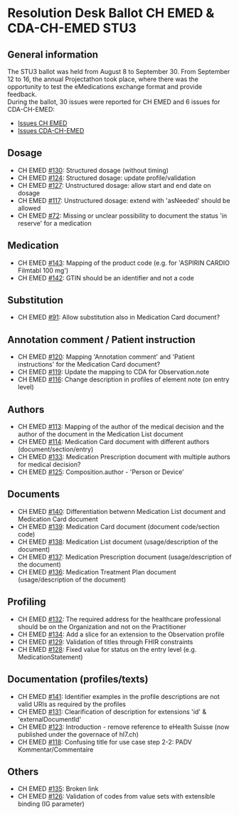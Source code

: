 # Resolution Desk Ballot CH EMED & CDA-CH-EMED STU3

## General information
The STU3 ballot was held from August 8 to September 30. From September 12 to 16, 
the annual Projectathon took place, where there was the opportunity to test the 
eMedications exchange format and provide feedback.   
During the ballot, 30 issues were reported for CH EMED and 6 issues for CDA-CH-EMED:
* [Issues CH EMED](https://github.com/hl7ch/ch-emed/issues?page=2&q=label%3A%22STU+3+Ballot%22)
* [Issues CDA-CH-EMED](https://github.com/hl7ch/hl7ch-cda/issues?q=label%3Aballot2022+)

## Dosage
* CH EMED [#130](https://github.com/hl7ch/ch-emed/issues/130): Structured dosage (without timing)
* CH EMED [#124](https://github.com/hl7ch/ch-emed/issues/124): Structured dosage: update profile/validation
* CH EMED [#127](https://github.com/hl7ch/ch-emed/issues/127): Unstructured dosage: allow start and end date on dosage
* CH EMED [#117](https://github.com/hl7ch/ch-emed/issues/117): Unstructured dosage: extend with 'asNeeded' should be allowed
* CH EMED [#72](https://github.com/hl7ch/ch-emed/issues/72): Missing or unclear possibility to document the status 'in reserve' for a medication

## Medication
* CH EMED [#143](https://github.com/hl7ch/ch-emed/issues/143): Mapping of the product code (e.g. for 'ASPIRIN CARDIO Filmtabl 100 mg')
* CH EMED [#142](https://github.com/hl7ch/ch-emed/issues/142): GTIN should be an identifier and not a code

## Substitution
* CH EMED [#91](https://github.com/hl7ch/ch-emed/issues/91): Allow substitution also in Medication Card document?

## Annotation comment / Patient instruction
* CH EMED [#120](https://github.com/hl7ch/ch-emed/issues/120): Mapping 'Annotation comment' and 'Patient instructions' for the Medication Card document?
* CH EMED [#119](https://github.com/hl7ch/ch-emed/issues/119): Update the mapping to CDA for Observation.note
* CH EMED [#116](https://github.com/hl7ch/ch-emed/issues/116): Change description in profiles of element note (on entry level)

## Authors
* CH EMED [#113](https://github.com/hl7ch/ch-emed/issues/113): Mapping of the author of the medical decision and the author of the document in the Medication List document
* CH EMED [#114](https://github.com/hl7ch/ch-emed/issues/114): Medication Card document with different authors (document/section/entry)
* CH EMED [#133](https://github.com/hl7ch/ch-emed/issues/133): Medication Prescription document with multiple authors for medical decision?
* CH EMED [#125](https://github.com/hl7ch/ch-emed/issues/125): Composition.author - 'Person or Device'

## Documents
* CH EMED [#140](https://github.com/hl7ch/ch-emed/issues/140): Differentiation betwenn Medication List document and Medication Card document
* CH EMED [#139](https://github.com/hl7ch/ch-emed/issues/139): Medication Card document (document code/section code)
* CH EMED [#138](https://github.com/hl7ch/ch-emed/issues/138): Medication List document (usage/description of the document) 
* CH EMED [#137](https://github.com/hl7ch/ch-emed/issues/137): Medication Prescription document (usage/description of the document)
* CH EMED [#136](https://github.com/hl7ch/ch-emed/issues/136): Medication Treatment Plan document (usage/description of the document)

## Profiling
* CH EMED [#132](https://github.com/hl7ch/ch-emed/issues/132): The required address for the healthcare professional should be on the Organization and not on the Practitioner
* CH EMED [#134](https://github.com/hl7ch/ch-emed/issues/134): Add a slice for an extension to the Observation profile
* CH EMED [#129](https://github.com/hl7ch/ch-emed/issues/129): Validation of titles through FHIR constraints  
* CH EMED [#128](https://github.com/hl7ch/ch-emed/issues/128): Fixed value for status on the entry level (e.g. MedicationStatement)

## Documentation (profiles/texts)
* CH EMED [#141](https://github.com/hl7ch/ch-emed/issues/141): Identifier examples in the profile descriptions are not valid URIs as required by the profiles
* CH EMED [#131](https://github.com/hl7ch/ch-emed/issues/131): Clearification of description for extensions 'id' & 'externalDocumentId'
* CH EMED [#123](https://github.com/hl7ch/ch-emed/issues/123): Introduction - remove reference to eHealth Suisse (now published under the governace of hl7.ch)
* CH EMED [#118](https://github.com/hl7ch/ch-emed/issues/118): Confusing title for use case step 2-2: PADV Kommentar/Commentaire

## Others
* CH EMED [#135](https://github.com/hl7ch/ch-emed/issues/135): Broken link
* CH EMED [#126](https://github.com/hl7ch/ch-emed/issues/126): Validation of codes from value sets with extensible binding (IG parameter)
